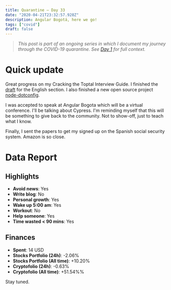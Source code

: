 ```yaml
---
title: Quarantine — Day 33
date: "2020-04-21T23:32:57.928Z"
description: Angular Bogotá, here we go!
tags: ["covid"]
draft: false
---
```


> *This post is part of an ongoing series in which I document my journey through the COVID-19 quarantine. See [Day 1](/quarantine-day-1) for full context.*

<div class="divider"></div>

# Quick update

Great progress on my Cracking the Toptal Interview Guide. I finished the [draft](https://carlosroso.com/ctti-draft/) for the English section. I also finished a new open source project [node-dotconfig](https://github.com/caroso1222/node-dotconfig).

I was accepted to speak at Angular Bogota which will be a virtual conference. I'll be talking about Cypress. I'm reminding myself that this will be something to give back to the community. Not to show-off, just to teach what I know.

Finally, I sent the papers to get my signed up on the Spanish social security system. Amazon is so close.

<div class="divider"></div>

# Data Report

## Highlights

* **Avoid news**: Yes
* **Write blog**: No
* **Personal growth**: Yes
* **Wake up 5:00 am**: Yes
* **Workout**: No
* **Help someone**: Yes
* **Time wasted < 90 mins**: Yes

## Finances

* **Spent**: 14 USD
* **Stocks Portfolio (24h)**: -2.06%
* **Stocks Portfolio (All time)**: +10.20%
* **Cryptofolio (24h)**: -0.63%
* **Cryptofolio (All time)**: +51.54%%

<div class="divider"></div>

Stay tuned.
